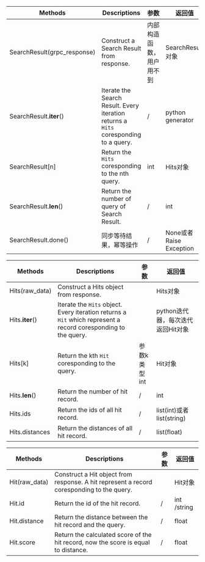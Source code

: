 
| Methods                     | Descriptions                                                 | 参数                     | 返回值                  |
| --------------------------- | ------------------------------------------------------------ | ------------------------ | ----------------------- |
| SearchResult(grpc_response) | Construct a Search Result from response.                     | 内部构造函数，用户用不到 | SearchResult对象        |
| SearchResult.__iter__()     | Iterate the Search Result. Every iteration returns a `Hits` coresponding to a query. | /                        | python generator        |
| SearchResult[n]             | Return the `Hits` coresponding to the nth query.             | int                      | Hits对象                |
| SearchResult.__len__()      | Return the number of query of Search Result.                 | /                        | int                     |
| SearchResult.done()         | 同步等待结果，幂等操作                                       | /                        | None或者Raise Exception |


| Methods          | Descriptions                                                 | 参数           | 返回值                            |
| ---------------- | ------------------------------------------------------------ | -------------- | --------------------------------- |
| Hits(raw_data)   | Construct a Hits object from response.                       |                | Hits对象                          |
| Hits.__iter__()  | Iterate the `Hits` object. Every iteration returns a `Hit` which represent a record coresponding to the query. |                | python迭代器，每次迭代返回Hit对象 |
| Hits[k]          | Return the kth `Hit` coresponding to the query.              | 参数k 类型 int | Hit对象                           |
| Hits.__len__()   | Return the number of hit record.                             | /              | int                               |
| Hits.ids       | Return the ids of all hit record.                            | /              | list(int)或者list(string)         |
| Hits.distances | Return the distances of all hit record.                      | /              | list(float)                       |


| Methods        | Descriptions                                                 | 参数 | 返回值      |
| -------------- | ------------------------------------------------------------ | ---- | ----------- |
| Hit(raw_data)  | Construct a Hit object from response. A hit represent a record coresponding to the query. |      | Hit对象     |
| Hit.id       | Return the id of the hit record.                             | /    | int /string |
| Hit.distance | Return the distance between the hit record and the query.    | /    | float       |
| Hit.score    | Return the calculated score of the hit record, now the score is equal to distance. | /    | float       |




